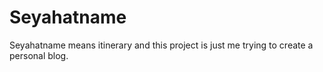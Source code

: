 # Seyahatname

Seyahatname means itinerary and this project is just me trying to create a personal blog.
